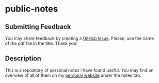 # public-notes

## Submitting Feedback
You may share feedback by creating a 
 [GitHub Issue][issues-link].
Please, use the name of the pdf file in the title.
Thank you!

## Description
This is a repository of personal notes I have found useful.
You may find an overview of all of them on my 
 [personal website][personal-website] under the notes tab.

[issues-link]: https://github.com/RaviSoji/public-notes/issues
[personal-website]: https://RaviSoji.com
